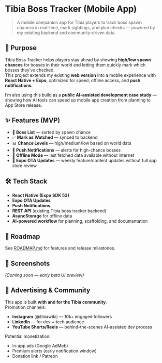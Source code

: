 # Tibia Boss Tracker (Mobile App)

> A mobile companion app for Tibia players to track boss spawn chances in real-time, mark sightings, and plan checks — powered by my existing backend and community-driven data.

## 🎯 Purpose

Tibia Boss Tracker helps players stay ahead by showing **high/low spawn chances** for bosses in their world and letting them quickly mark which bosses they’ve checked.  
This project extends my existing **web version** into a mobile experience with **React Native + Expo**, optimized for speed, offline access, and **push notifications**.

I’m also using this build as a **public AI-assisted development case study** — showing how AI tools can speed up mobile app creation from planning to App Store release.

## ✨ Features (MVP)

- 📜 **Boss List** — sorted by spawn chance  
- ✅ **Mark as Watched** — synced to backend  
- 📊 **Chance Levels** — high/medium/low based on world data  
- 🔔 **Push Notifications** — alerts for high-chance bosses  
- 📶 **Offline Mode** — last fetched data available without internet  
- 🚀 **Expo OTA Updates** — weekly feature/content updates without full app store review

## 🛠 Tech Stack

- **React Native (Expo SDK 53)**  
- **Expo OTA Updates**  
- **Push Notifications**  
- **REST API** (existing Tibia boss tracker backend)  
- **AsyncStorage** for offline data  
- **AI-powered workflow** for planning, scaffolding, and documentation

## 🧩 Roadmap

See [ROADMAP.md](./ROADMAP.md) for features and release milestones.

## 📸 Screenshots

*(Coming soon — early beta UI preview)*

## 📢 Advertising & Community

This app is built **with and for the Tibia community**.  
Promotion channels:
- **Instagram** (@tibiawiki) — 10k+ engaged followers
- **LinkedIn** — for dev + tech audience
- **YouTube Shorts/Reels** — behind-the-scenes AI-assisted dev process

Potential monetization:
- In-app ads (Google AdMob)  
- Premium alerts (early notification window)  
- Donation link / Patreon
